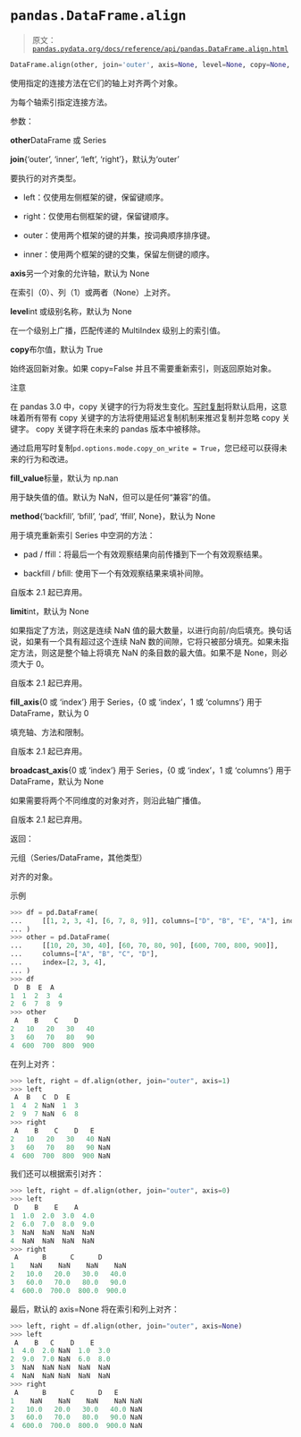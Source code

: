 # `pandas.DataFrame.align`

> 原文：[`pandas.pydata.org/docs/reference/api/pandas.DataFrame.align.html`](https://pandas.pydata.org/docs/reference/api/pandas.DataFrame.align.html)

```py
DataFrame.align(other, join='outer', axis=None, level=None, copy=None, fill_value=None, method=_NoDefault.no_default, limit=_NoDefault.no_default, fill_axis=_NoDefault.no_default, broadcast_axis=_NoDefault.no_default)
```

使用指定的连接方法在它们的轴上对齐两个对象。

为每个轴索引指定连接方法。

参数：

**other**DataFrame 或 Series

**join**{‘outer’, ‘inner’, ‘left’, ‘right’}，默认为‘outer’

要执行的对齐类型。

+   left：仅使用左侧框架的键，保留键顺序。

+   right：仅使用右侧框架的键，保留键顺序。

+   outer：使用两个框架的键的并集，按词典顺序排序键。

+   inner：使用两个框架的键的交集，保留左侧键的顺序。

**axis**另一个对象的允许轴，默认为 None

在索引（0）、列（1）或两者（None）上对齐。

**level**int 或级别名称，默认为 None

在一个级别上广播，匹配传递的 MultiIndex 级别上的索引值。

**copy**布尔值，默认为 True

始终返回新对象。如果 copy=False 并且不需要重新索引，则返回原始对象。

注意

在 pandas 3.0 中，copy 关键字的行为将发生变化。[写时复制](https://pandas.pydata.org/docs/dev/user_guide/copy_on_write.html)将默认启用，这意味着所有带有 copy 关键字的方法将使用延迟复制机制来推迟复制并忽略 copy 关键字。 copy 关键字将在未来的 pandas 版本中被移除。

通过启用写时复制`pd.options.mode.copy_on_write = True`，您已经可以获得未来的行为和改进。

**fill_value**标量，默认为 np.nan

用于缺失值的值。默认为 NaN，但可以是任何“兼容”的值。

**method**{‘backfill’, ‘bfill’, ‘pad’, ‘ffill’, None}，默认为 None

用于填充重新索引 Series 中空洞的方法：

+   pad / ffill：将最后一个有效观察结果向前传播到下一个有效观察结果。

+   backfill / bfill: 使用下一个有效观察结果来填补间隙。

自版本 2.1 起已弃用。

**limit**int，默认为 None

如果指定了方法，则这是连续 NaN 值的最大数量，以进行向前/向后填充。换句话说，如果有一个具有超过这个连续 NaN 数的间隙，它将只被部分填充。如果未指定方法，则这是整个轴上将填充 NaN 的条目数的最大值。如果不是 None，则必须大于 0。

自版本 2.1 起已弃用。

**fill_axis**{0 或 ‘index’} 用于 Series，{0 或 ‘index’，1 或 ‘columns’} 用于 DataFrame，默认为 0

填充轴、方法和限制。

自版本 2.1 起已弃用。

**broadcast_axis**{0 或 ‘index’} 用于 Series，{0 或 ‘index’，1 或 ‘columns’} 用于 DataFrame，默认为 None

如果需要将两个不同维度的对象对齐，则沿此轴广播值。

自版本 2.1 起已弃用。

返回：

元组（Series/DataFrame，其他类型）

对齐的对象。

示例

```py
>>> df = pd.DataFrame(
...     [[1, 2, 3, 4], [6, 7, 8, 9]], columns=["D", "B", "E", "A"], index=[1, 2]
... )
>>> other = pd.DataFrame(
...     [[10, 20, 30, 40], [60, 70, 80, 90], [600, 700, 800, 900]],
...     columns=["A", "B", "C", "D"],
...     index=[2, 3, 4],
... )
>>> df
 D  B  E  A
1  1  2  3  4
2  6  7  8  9
>>> other
 A    B    C    D
2   10   20   30   40
3   60   70   80   90
4  600  700  800  900 
```

在列上对齐：

```py
>>> left, right = df.align(other, join="outer", axis=1)
>>> left
 A  B   C  D  E
1  4  2 NaN  1  3
2  9  7 NaN  6  8
>>> right
 A    B    C    D   E
2   10   20   30   40 NaN
3   60   70   80   90 NaN
4  600  700  800  900 NaN 
```

我们还可以根据索引对齐：

```py
>>> left, right = df.align(other, join="outer", axis=0)
>>> left
 D    B    E    A
1  1.0  2.0  3.0  4.0
2  6.0  7.0  8.0  9.0
3  NaN  NaN  NaN  NaN
4  NaN  NaN  NaN  NaN
>>> right
 A      B      C      D
1    NaN    NaN    NaN    NaN
2   10.0   20.0   30.0   40.0
3   60.0   70.0   80.0   90.0
4  600.0  700.0  800.0  900.0 
```

最后，默认的 axis=None 将在索引和列上对齐：

```py
>>> left, right = df.align(other, join="outer", axis=None)
>>> left
 A    B   C    D    E
1  4.0  2.0 NaN  1.0  3.0
2  9.0  7.0 NaN  6.0  8.0
3  NaN  NaN NaN  NaN  NaN
4  NaN  NaN NaN  NaN  NaN
>>> right
 A      B      C      D   E
1    NaN    NaN    NaN    NaN NaN
2   10.0   20.0   30.0   40.0 NaN
3   60.0   70.0   80.0   90.0 NaN
4  600.0  700.0  800.0  900.0 NaN 
```
